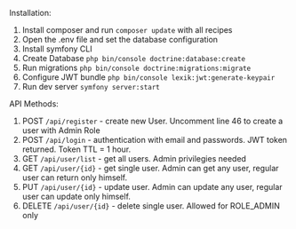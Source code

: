 Installation:
1. Install composer and run `composer update` with all recipes
2. Open the .env file and set the database configuration
3. Install symfony CLI
4. Create Database `php bin/console doctrine:database:create`
5. Run migrations `php bin/console doctrine:migrations:migrate`
6. Configure JWT bundle `php bin/console lexik:jwt:generate-keypair` 
7. Run dev server `symfony server:start`

API Methods:
1. POST `/api/register` - create new User. Uncomment line 46 to create a user with Admin Role
2. POST `/api/login` - authentication with email and passwords. JWT token returned. Token TTL = 1 hour.
3. GET `/api/user/list` - get all users. Admin privilegies needed
4. GET `/api/user/{id}` - get single user. Admin can get any user, regular user can return only himself.
5. PUT `/api/user/{id}` - update user. Admin can update any user, regular user can update only himself.
6. DELETE `/api/user/{id}` - delete single user. Allowed for ROLE_ADMIN only
